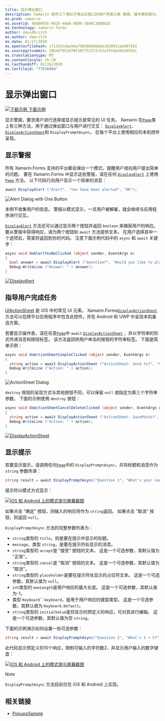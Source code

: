 ```yaml
---
title: 显示弹出窗口
description: Xamarin 提供三个类似于弹出式窗口的用户界面元素-警报、操作表和提示。 本文演示如何使用警报、操作表和提示 Api 来显示询问用户简单问题的对话框、指导用户完成任务以及显示提示。
ms.prod: xamarin
ms.assetid: 46AB0D5E-0025-4A8A-9D00-3E66C3D0BA2E
ms.technology: xamarin-forms
author: davidbritch
ms.author: dabritch
ms.date: 01/17/2020
ms.openlocfilehash: c71153cdaa94a7983b89968abc828011a648f2b1
ms.sourcegitcommit: 10b4d7952d78f20f753372c53af6feb16918555c
ms.translationtype: MT
ms.contentlocale: zh-CN
ms.lasthandoff: 02/26/2020
ms.locfileid: "77636094"
---
```

# <a name="display-pop-ups"></a>显示弹出窗口

[![下载示例](~/media/shared/download.png) 下载示例](https://docs.microsoft.com/samples/xamarin/xamarin-forms-samples/navigation-pop-ups)

显示警报，要求用户进行选择或显示提示是常见的 UI 任务。 Xamarin 在[`Page`](xref:Xamarin.Forms.Page)类上有三种方法，用于通过弹出窗口与用户进行交互： [`DisplayAlert`](xref:Xamarin.Forms.Page.DisplayAlert*)、 [`DisplayActionSheet`](xref:Xamarin.Forms.Page.DisplayActionSheet*)和 `DisplayPromptAsync`。 在每个平台上使用相应的本机控件呈现。

## <a name="display-an-alert"></a>显示警报

所有 Xamarin.Forms 支持的平台都会弹出一个模式，提醒用户或向用户提出简单的问题。 要在 Xamarin.Forms 中显示这些警报，请在任何 [`DisplayAlert`](xref:Xamarin.Forms.Page.DisplayAlert*) 上使用 [`Page`](xref:Xamarin.Forms.Page) 方法。 以下代码行向用户显示一个简单的消息：

```csharp
await DisplayAlert ("Alert", "You have been alerted", "OK");
```

![](pop-ups-images/alert.png "Alert Dialog with One Button")

本例不收集用户的信息。 警报以模式显示，一旦用户被解雇，就会继续与应用程序进行交互。

[`DisplayAlert`](xref:Xamarin.Forms.Page.DisplayAlert*) 方法还可以通过显示两个按钮并返回 `boolean` 来捕获用户的响应。 要从警报中获得响应，请为两个按钮和 `await` 方法提供文本。 在用户选择其中一个选项后，答案将返回到你的代码。 注意下面示例代码中的 `async` 和 `await` 关键字：

```csharp
async void OnAlertYesNoClicked (object sender, EventArgs e)
{
  bool answer = await DisplayAlert ("Question?", "Would you like to play a game", "Yes", "No");
  Debug.WriteLine ("Answer: " + answer);
}
```

[![DisplayAlert](pop-ups-images/alert2-sml.png "包含两个按钮的警报对话框")](pop-ups-images/alert2.png#lightbox "包含两个按钮的警报对话框")

## <a name="guide-users-through-tasks"></a>指导用户完成任务

[UIActionSheet](https://developer.apple.com/library/ios/documentation/uikit/reference/uiactionsheet_class/Reference/Reference.html) 是 iOS 中的常见 UI 元素。 Xamarin.Forms[`DisplayActionSheet`](xref:Xamarin.Forms.Page.DisplayActionSheet*) 方法可以在跨平台应用程序中包含此控件，并在 Android 和 UWP 中呈现本机备选方案。

若要显示操作表，请在任意[`Page`](xref:Xamarin.Forms.Page)中 `await` [`DisplayActionSheet`](xref:Xamarin.Forms.Page.DisplayActionSheet*) ，并以字符串的形式传递消息和按钮标签。 该方法返回供用户单击的按钮的字符串标签。 下面是简单示例：

```csharp
async void OnActionSheetSimpleClicked (object sender, EventArgs e)
{
  string action = await DisplayActionSheet ("ActionSheet: Send to?", "Cancel", null, "Email", "Twitter", "Facebook");
  Debug.WriteLine ("Action: " + action);
}
```

![](pop-ups-images/action.png "ActionSheet Dialog")

`destroy` 按钮的呈现方式与其他按钮不同，可以保留 `null` 或指定为第三个字符串参数。 下面的示例使用 `destroy` 按钮：

```csharp
async void OnActionSheetCancelDeleteClicked (object sender, EventArgs e)
{
  string action = await DisplayActionSheet ("ActionSheet: SavePhoto?", "Cancel", "Delete", "Photo Roll", "Email");
  Debug.WriteLine ("Action: " + action);
}
```

[![DisplayActionSheet](pop-ups-images/action2-sml.png "带有销毁按钮的操作表对话框")](pop-ups-images/action2.png#lightbox "带有销毁按钮的操作表对话框")

## <a name="display-a-prompt"></a>显示提示

若要显示提示，请调用任何[`Page`](xref:Xamarin.Forms.Page)中的 `DisplayPromptAsync`，并将标题和消息作为 `string` 参数传递：

```csharp
string result = await DisplayPromptAsync("Question 1", "What's your name?");
```

提示符以模式方式显示：

[![IOS 和 Android 上的模式提示屏幕截图](pop-ups-images/simple-prompt.png "模式提示")](pop-ups-images/simple-prompt-large.png#lightbox "模式提示")

如果点击 "确定" 按钮，则输入的响应将作为 `string`返回。 如果点击 "取消" 按钮，则返回 `null`。

`DisplayPromptAsync` 方法的完整参数列表为：

- `string`类型的 `title`，则是要在提示中显示的标题。
- `message`，类型 `string`，是要在提示符处显示的消息。
- `string`类型的 `accept`是 "接受" 按钮的文本。 这是一个可选参数，其默认值为 "正常"。
- `string`类型的 `cancel`是 "取消" 按钮的文本。 这是一个可选参数，其默认值为 "取消"。
- `string`类型的 `placeholder`是要在提示符处显示的占位符文本。 这是一个可选参数，其默认值为 `null`。
- `int`类型的 `maxLength`是用户响应的最大长度。 这是一个可选参数，其默认值为-1。
- 类型 `Keyboard``keyboard`，是用于用户响应的键盘类型。 这是一个可选参数，其默认值为 `Keyboard.Default`。
- `string`类型的 `initialValue`是将显示的预定义的响应，可对其进行编辑。 这是一个可选参数，其默认值为空 `string`。

下面的示例演示如何设置一些可选参数：

```csharp
string result = await DisplayPromptAsync("Question 2", "What's 5 + 5?", initialValue: "10", maxLength: 2, keyboard: Keyboard.Numeric);
```

此代码显示预定义的10个响应，限制可输入的字符数2，并显示用户输入的数字键盘：

[![IOS 和 Android 上的模式提示屏幕截图](pop-ups-images/keyboard-prompt.png "模式提示")](pop-ups-images/keyboard-prompt-large.png#lightbox "模式提示")

> [!NOTE]
> `DisplayPromptAsync` 方法目前仅在 iOS 和 Android 上实现。

## <a name="related-links"></a>相关链接

- [PopupsSample](https://docs.microsoft.com/samples/xamarin/xamarin-forms-samples/navigation-pop-ups)
